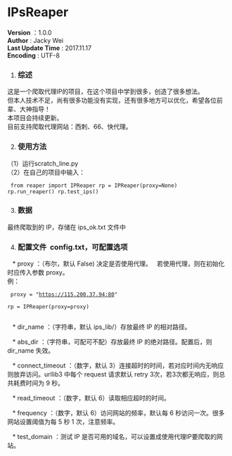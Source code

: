 # IPsReaper

__Version__ ：1.0.0  
__Author__ : Jacky Wei  
__Last Update Time__ : 2017.11.17  
__Encoding__ : UTF-8</br>


1. ### 综述
这是一个爬取代理IP的项目，在这个项目中学到很多，创造了很多想法。  
但本人技术不足，尚有很多功能没有实现，还有很多地方可以优化，希望各位前辈、大神指导！  
本项目会持续更新。  
目前支持爬取代理网站：西刺、66、快代理。

2. ### 使用方法
（1）运行scratch_line.py  
（2）在自己的项目中输入：  
    <pre><code>
    from reaper import IPReaper
    rp = IPReaper(proxy=None)
    rp.run_reaper()
    rp.test_ips()
    </code></pre>

3. ### 数据  
最终爬取到的 IP，存储在 ips_ok.txt 文件中

4. ### 配置文件  **config.txt，可配置选项**

    * proxy ：（布尔，默认 False) 决定是否使用代理。  
                若使用代理，则在初始化时应传入参数 proxy。  
                例：  
                <pre><code>
                proxy = "https://115.200.37.94:80"  
                rp = IPReaper(proxy=proxy)  
                </code></pre>

    * dir_name ：（字符串，默认 ips_lib/）存放最终 IP 的相对路径。  
    
    * abs_dir ：（字符串，可配可不配）存放最终 IP 的绝对路径。配置后，则 dir_name 失效。  
    
    * connect_timeout ：（数字，默认 3）连接超时的时间，若对应时间内无响应则放弃访问。urllib3 中每个 request 请求默认 retry 3次，若3次都无响应，则总共耗费时间为 9 秒。  
    
    * read_timeout ：（数字，默认 6）读取相应超时的时间。  
    
    * frequency ：（数字，默认 6）访问网站的频率，默认每 6 秒访问一次。很多网站设置阈值为每 5 秒 1 次，注意频率。  
    
    * test_domain ：测试 IP 是否可用的域名，可以设置成使用代理IP要爬取的网站。 
